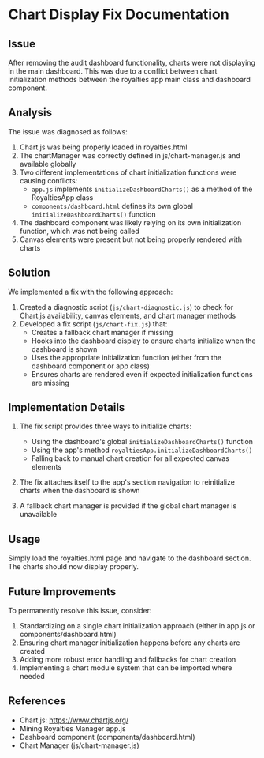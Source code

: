 # Chart Display Fix Documentation

## Issue
After removing the audit dashboard functionality, charts were not displaying in the main dashboard. This was due to a conflict between chart initialization methods between the royalties app main class and dashboard component.

## Analysis
The issue was diagnosed as follows:

1. Chart.js was being properly loaded in royalties.html
2. The chartManager was correctly defined in js/chart-manager.js and available globally
3. Two different implementations of chart initialization functions were causing conflicts:
   - `app.js` implements `initializeDashboardCharts()` as a method of the RoyaltiesApp class
   - `components/dashboard.html` defines its own global `initializeDashboardCharts()` function
4. The dashboard component was likely relying on its own initialization function, which was not being called
5. Canvas elements were present but not being properly rendered with charts

## Solution
We implemented a fix with the following approach:

1. Created a diagnostic script (`js/chart-diagnostic.js`) to check for Chart.js availability, canvas elements, and chart manager methods
2. Developed a fix script (`js/chart-fix.js`) that:
   - Creates a fallback chart manager if missing
   - Hooks into the dashboard display to ensure charts initialize when the dashboard is shown
   - Uses the appropriate initialization function (either from the dashboard component or app class)
   - Ensures charts are rendered even if expected initialization functions are missing

## Implementation Details
1. The fix script provides three ways to initialize charts:
   - Using the dashboard's global `initializeDashboardCharts()` function
   - Using the app's method `royaltiesApp.initializeDashboardCharts()`
   - Falling back to manual chart creation for all expected canvas elements

2. The fix attaches itself to the app's section navigation to reinitialize charts when the dashboard is shown

3. A fallback chart manager is provided if the global chart manager is unavailable

## Usage
Simply load the royalties.html page and navigate to the dashboard section. The charts should now display properly.

## Future Improvements
To permanently resolve this issue, consider:

1. Standardizing on a single chart initialization approach (either in app.js or components/dashboard.html)
2. Ensuring chart manager initialization happens before any charts are created
3. Adding more robust error handling and fallbacks for chart creation
4. Implementing a chart module system that can be imported where needed

## References
- Chart.js: https://www.chartjs.org/
- Mining Royalties Manager app.js
- Dashboard component (components/dashboard.html)
- Chart Manager (js/chart-manager.js)
